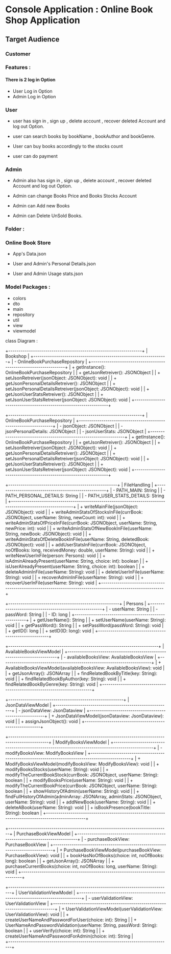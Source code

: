 # Console Application : Online Book Shop Application

## Target Audience 

### Customer

### Features :

#### There is 2 log in Option

-  User Log in Option
-  Admin Log in Option

### User

- user has sign in , sign up , delete account , recover deleted Account
   and log out Option.

- user can search books by bookName , bookAuthor and bookGenre.

- User can buy books accordingly to the stocks count

- user can do payment

### Admin

- Admin also has sign in , sign up , delete account , recover deleted Account
   and log out Option.

- Admin can change Books Price and Books Stocks Account

- Admin can Add new Books

- Admin can Delete UnSold Books.


### Folder :

### Online Book Store

- App's Data.json

- User and Admin's Personal Details.json

- User and Admin Usage stats.json

### Model Packages :

- colors
- dto
- main
- repository
- util
- view
- viewmodel

class Diagram :


+-----------------------------------------------------------------+
|                       Bookshop                                  |
+-----------------------------------------------------------------+
| - OnlineBookPurchaseRepository                                  |
+-----------------------------------------------------------------+
| + getInstance(): OnlineBookPurchaseRepository                   |
| + getJsonRetreiver(): JSONObject                                |
| + setJsonRetreiver(jsonObject: JSONObject): void                |
| + getJsonPersonalDetailsRetreiver(): JSONObject                 |
| + setJsonPersonalDetailsRetreiver(jsonObject: JSONObject): void |
| + getJsonUserStatsRetreiver(): JSONObject                       |
| + setJsonUserStatsRetreiver(jsonObject: JSONObject): void       |
+-----------------------------------------------------------------+

+-----------------------------------------------------------------+
|                 OnlineBookPurchaseRepository                    |
+-----------------------------------------------------------------+
| - jsonObject: JSONObject                                        |
| - jsonPersonalDetails: JSONObject                               |
| - jsonUserStats: JSONObject                                     |
+-----------------------------------------------------------------+
| + getInstance(): OnlineBookPurchaseRepository                   |
| + getJsonRetreiver(): JSONObject                                |
| + setJsonRetreiver(jsonObject: JSONObject): void                |
| + getJsonPersonalDetailsRetreiver(): JSONObject                 |
| + setJsonPersonalDetailsRetreiver(jsonObject: JSONObject): void |
| + getJsonUserStatsRetreiver(): JSONObject                       |
| + setJsonUserStatsRetreiver(jsonObject: JSONObject): void       |
+-----------------------------------------------------------------+

+-----------------------------------------------------+
|                   FileHandling                      |
+-----------------------------------------------------+
| - PATH_MAIN: String                                 |
| - PATH_PERSONAL_DETAILS: String                     |
| - PATH_USER_STATS_DETAILS: String                   |
+------------------------------------------------------------------------------------------------------------+
| + writeMainFile(jsonObject: JSONObject): void                                                              |
| + writeAdminStatsOfStocksInFile(currBook: JSONObject, userName: String, newCount: int): void               |
| + writeAdminStatsOfPriceInFile(currBook: JSONObject, userName: String, newPrice: int): void                |
| + writeAdminStatsOfNewBookInFile(userName: String, newBook: JSONObject): void                              |
| + writeAdminStatsOfDeleteBookInFile(userName: String, deletedBook: JSONObject): void                       |
| + addUserStatsInFile(currBook: JSONObject, noOfBooks: long, receivedMoney: double, userName: String): void |
| + writeNewUserInFile(person: Persons): void                                                                |
| + isAdminAlreadyPresent(userName: String, choice: int): boolean                                            |
| + isUserAlreadyPresent(userName: String, choice: int): boolean                                             |
| + deleteAdminInFile(userName: String): void                                                                |
| + deleteUserInFile(userName: String): void                                                                 |
| + recoverAdminInFile(userName: String): void                                                               |
| + recoverUserInFile(userName: String): void                                                                |
+------------------------------------------------------------------------------------------------------------+

+------------------------------------------------------+
|                       Persons                        |
+------------------------------------------------------+
| - userName: String                                   |
| - passWord: String                                   |
| - ID: long                                           |
+------------------------------------------------------+
| + getUserName(): String                              |
| + setUserName(userName: String): void                |
| + getPassWord(): String                              |
| + setPassWord(passWord: String): void                |
| + getID(): long                                      |
| + setID(ID: long): void                              |
+------------------------------------------------------+

+-------------------------------------------------------------------------+
|              AvailableBooksViewModel                                    |
+-------------------------------------------------------------------------+
| - availableBooksView: AvailableBooksView                                |
+-------------------------------------------------------------------------+
| + AvailableBooksViewModel(availableBooksView: AvailableBooksView): void |
| + getJsonArray(): JSONArray                                             |
| + findRelatedBookByTitle(key: String): void                             |
| + findRelatedBookByAuthor(key: String): void                            |
| + findRelatedBookByGenre(key: String): void                             |
+-------------------------------------------------------------------------+

+--------------------------------------------------------+
|                  JsonDataViewModel                     |
+--------------------------------------------------------+
| - jsonDataView: JsonDataview                           |
+--------------------------------------------------------+
| + JsonDataViewModel(jsonDataview: JsonDataview): void  |
| + assignJsonObject(): void                             |
+--------------------------------------------------------+



+-------------------------------------------------------------------------------------------------+
|               ModifyBooksViewModel                                                              |
+-------------------------------------------------------------------------------------------------+
| - modifyBooksView: ModifyBooksView                                                              |
+-------------------------------------------------------------------------------------------------+
| + ModifyBooksViewModel(modifyBooksView: ModifyBooksView): void                                  |
| + modifyBooksStocks(userName: String): void                                                     |
| + modifyTheCurrentBookStock(currBook: JSONObject, userName: String): boolean                    |
| + modifyBooksPrice(userName: String): void                                                      |
| + modifyTheCurrentBookPrice(currBook: JSONObject, userName: String): boolean                    |
| + showHistoryOfAdmin(userName: String): void                                                    |
| + findFullHistoryOfAdmin(adminArray: JSONArray, adminStats: JSONObject, userName: String): void |
| + addNewBook(userName: String): void                                                            |
| + deleteABook(userName: String): void                                                           |
| + isBookPresence(bookTitle: String): boolean                                                    |
+-------------------------------------------------------------------------------------------------+


+------------------------------------------------------------------------------+
|                       PurchaseBookViewModel                                  |
+------------------------------------------------------------------------------+
| - purchaseBookView: PurchaseBookView                                         |
+------------------------------------------------------------------------------+
| + PurchaseBookViewModel(purchaseBookView: PurchaseBookView): void            |
| + bookHasNoOfBooks(choice: int, noOfBooks: long): boolean                    |
| + getJsonArray(): JSONArray                                                  |
| + purchaseCurrentBooks(choice: int, noOfBooks: long, userName: String): void |
+------------------------------------------------------------------------------+


+-------------------------------------------------------------------------------+
|                       UserValidationViewModel                                 |
+-------------------------------------------------------------------------------+
| - userValidationView: UserValidationView                                      |
+-------------------------------------------------------------------------------+
| + UserValidationViewModel(userValidationView: UserValidationView): void       |
| + createUserNameAndPasswordForUser(choice: int): String                       |
| + UserNameAndPasswordValidation(userName: String, passWord: String): boolean  |
| + userVerify(choice: int): String                                             |
| + createUserNameAndPasswordForAdmin(choice: int): String                      |  
+-------------------------------------------------------------------------------+




